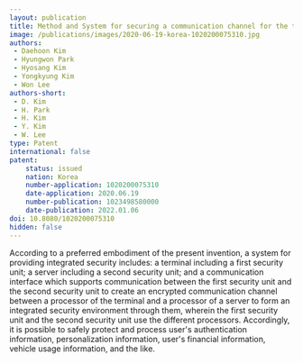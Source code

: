 ```yaml
---
layout: publication
title: Method and System for securing a communication channel for the trusted execution environment
image: /publications/images/2020-06-19-korea-1020200075310.jpg
authors:
 - Daehoon Kim
 - Hyungwon Park
 - Hyosang Kim
 - Yongkyung Kim
 - Won Lee
authors-short:
 - D. Kim
 - H. Park
 - H. Kim
 - Y. Kim
 - W. Lee
type: Patent
international: false
patent:
    status: issued
    nation: Korea
    number-application: 1020200075310
    date-application: 2020.06.19
    number-publication: 1023498580000
    date-publication: 2022.01.06
doi: 10.8080/1020200075310
hidden: false
---
```


According to a preferred embodiment of the present invention, a system for providing integrated security includes: a terminal including a first security unit; a server including a second security unit; and a communication interface which supports communication between the first security unit and the second security unit to create an encrypted communication channel between a processor of the terminal and a processor of a server to form an integrated security environment through them, wherein the first security unit and the second security unit use the different processors. Accordingly, it is possible to safely protect and process user's authentication information, personalization information, user's financial information, vehicle usage information, and the like.